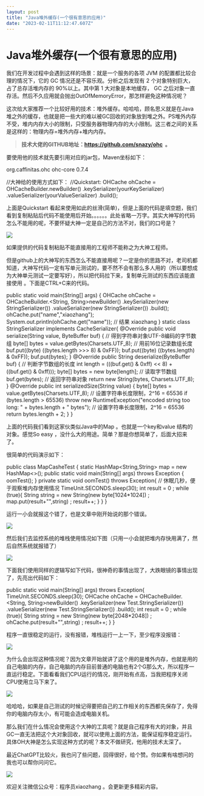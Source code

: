 ```yaml
---
layout: post
title: "Java堆外缓存(一个很有意思的应用)"
date: "2023-02-11T11:12:47.607Z"
---
```

Java堆外缓存(一个很有意思的应用)
===================

我们在开发过程中会遇到这样的场景：就是一个服务的各项 JVM 的配置都比较合理的情况下，它的 GC 情况还是不容乐观。分析之后发现有 2 个对象特别巨大，占了总存活堆内存的 90%以上。其中第 1 大对象是本地缓存， GC 之后对象一直存活。然后不久应用就会抛出OutOfMemoryError，那怎样避免这种情况呢？

这次给大家推荐一个比较好用的技术：堆外缓存。哈哈哈，顾名思义就是在Java堆之外的缓存，也就是把一些大的难以被GC回收的对象放到堆之外。PS堆外内存不受，堆内内存大小的限制，只受服务器物理内存的大小限制。这三者之间的关系是这样的：物理内存=堆外内存+堆内内存。

> **技术大佬的GITHUB地址：https://github.com/snazy/ohc  。**

要使用他的技术就先要引用对应的jar包，Maven坐标如下：

<dependency>
    <groupId>org.caffinitas.ohc</groupId>
    <artifactId>ohc-core</artifactId>
    <version>0.7.4</version>
</dependency>

//大神给的使用方式如下：
//Quickstart:
OHCache ohCache = OHCacheBuilder.newBuilder()
                    .keySerializer(yourKeySerializer)
                     .valueSerializer(yourValueSerializer)
                     .build();

上面是Quickstart 看起来使用如此的丝滑(简单)，但是上面的代码是填空题，我们看到复制粘贴后代码不能使用后开始。。。。。。此处省略一万字。其实大神写的代码怎么不能用的呢，不要怀疑大神一定是自己的方法不对，我们的口号是？

![](https://img2023.cnblogs.com/blog/2591839/202302/2591839-20230211133848851-666078748.jpg)

如果提供的代码复制粘贴不能直接用的工程师不能称之为大神工程师。

但是github上的大神写的东西怎么不能直接用呢？一定是你的思路不对，老司机都知道，大神写代码一定有写单元测试的，要不然不会有那么多人用的（所以要想成为大神单元测试一定要写好），所以把代码拉下来，复制单元测试的东西应该能直接使用 。下面是CTRL+C来的代码。

public static void main(String\[\] args) {
        OHCache ohCache \= OHCacheBuilder.<String, String>newBuilder()
                .keySerializer(new StringSerializer())
                .valueSerializer(new StringSerializer())
                .build();
        ohCache.put("name","xiaozhang");
        System.out.println(ohCache.get("name")); // 结果 xiaozhang
    }
    static class StringSerializer implements  CacheSerializer<String>{
        @Override
        public void serialize(String value, ByteBuffer buf) {
            // 得到字符串对象UTF-8编码的字节数组
            byte\[\] bytes = value.getBytes(Charsets.UTF\_8);
            // 用前16位记录数组长度
            buf.put((byte) ((bytes.length >>> 8) & 0xFF));
            buf.put((byte) ((bytes.length) & 0xFF));
            buf.put(bytes);
        }
        @Override
        public String deserialize(ByteBuffer buf) {
            // 判断字节数组的长度
            int length = (((buf.get() & 0xff) << 8) + ((buf.get() & 0xff)));
            byte\[\] bytes = new byte\[length\];
            // 读取字节数组
            buf.get(bytes);
            // 返回字符串对象
            return new String(bytes, Charsets.UTF\_8);
        }
        @Override
        public int serializedSize(String value) {
            byte\[\] bytes = value.getBytes(Charsets.UTF\_8);
            // 设置字符串长度限制，2^16 = 65536
            if (bytes.length > 65536)
                throw new RuntimeException("encoded string too long: " + bytes.length + " bytes");
            // 设置字符串长度限制，2^16 = 65536
            return bytes.length + 2;
        }
    }

上面的代码我们看到这家伙类似Java中的Map 。也就是一个key和value 结构的对象。感觉So easy ，没什么大的用途。简单？那是你想简单了，后面大招来了。

很简单的代码演示如下：

public class MapCasheTest {
    static HashMap<String,String> map = new HashMap<>();
    public static void main(String\[\] args) throws Exception {
        oomTest();
    }
    private static  void oomTest() throws  Exception{
    // 休眠几秒，便于观察堆内存使用情况
        TimeUnit.SECONDS.sleep(30);
        int result = 0 ;
        while (true){
            String string \= new String(new byte\[1024\*1024\]) ;
           map.put(result+"",string) ;
           result++;
        }
    }
}

运行一小会就报这个错了，也是文章中刚开始说的那个错误。

![](https://img2023.cnblogs.com/blog/2591839/202302/2591839-20230211134252966-1211539066.png)

然后我们去监控系统的堆栈使用情况如下图（只用一小会就把堆内存快用满了，然后自然系统就报错了）

![](https://img2023.cnblogs.com/blog/2591839/202302/2591839-20230211134338565-1886516354.png)

下面我们使用同样的逻辑写如下代码，很神奇的事情出现了，大跌眼镜的事情出现了，先亮出代码如下：

public static void main(String\[\] args) throws Exception{
        TimeUnit.SECONDS.sleep(30);
        OHCache ohCache \= OHCacheBuilder.<String, String>newBuilder()
                .keySerializer(new Test.StringSerializer())
                .valueSerializer(new Test.StringSerializer())
                .build();
        int result = 0 ;
        while (true){
            String string \= new String(new byte\[2048\*2048\]) ;
            ohCache.put(result+"",string) ;
            result++;
        }
    }

程序一直很稳定的运行，没有报错，堆栈运行一上一下，至少程序没报错：

![](https://img2023.cnblogs.com/blog/2591839/202302/2591839-20230211134453272-2128417203.png)

为什么会出现这种情况呢？因为文章开始就讲了这个用的是堆外内存，也就是用的自己电脑的内存，自己电脑的内存目前普通的电脑也有2个G那么大，所以程序一直运行稳定。下面看看我们CPU运行的情况，刚开始有点高，当我把程序关闭CPU使用立马下来了。

![](https://img2023.cnblogs.com/blog/2591839/202302/2591839-20230211134534301-103356147.png)

哈哈哈，如果是自己测试的时候记得要把自己的工作相关的东西都先保存了，免得你的电脑内存太小，有可能会造成电脑关机。

那么我们在什么情况会使用这个大神的工具呢？就是自己程序有大的对象，并且GC一直无法把这个大对象回收，就可以使用上面的方法，能保证程序稳定运行。具体OH大神是怎么实现这种方式的呢？本文不做研究，他用的技术太深了。

最近ChatGPT比较火，我也问了些问题，回得很好，给个赞。你如果有啥想问的我也可以帮你问问它。

![](https://img2023.cnblogs.com/blog/2591839/202302/2591839-20230211134622328-1364773579.png)

欢迎关注微信公众号：程序员xiaozhang 。会更新更多精彩内容。